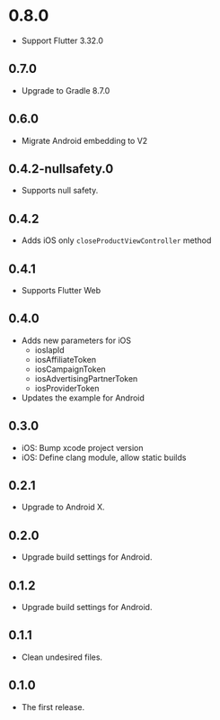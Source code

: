 # 0.8.0

- Support Flutter 3.32.0

## 0.7.0

- Upgrade to Gradle 8.7.0

## 0.6.0

- Migrate Android embedding to V2

## 0.4.2-nullsafety.0

- Supports null safety.

## 0.4.2

- Adds iOS only `closeProductViewController` method

## 0.4.1

- Supports Flutter Web

## 0.4.0

- Adds new parameters for iOS
  - iosIapId
  - iosAffiliateToken
  - iosCampaignToken
  - iosAdvertisingPartnerToken
  - iosProviderToken
- Updates the example for Android

## 0.3.0

- iOS: Bump xcode project version
- iOS: Define clang module, allow static builds

## 0.2.1

- Upgrade to Android X.

## 0.2.0

- Upgrade build settings for Android.

## 0.1.2

- Upgrade build settings for Android.

## 0.1.1

- Clean undesired files.

## 0.1.0

- The first release.
